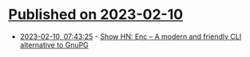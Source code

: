 # [Published on 2023-02-10](index.md)

* [2023-02-10, 07:43:25](https://news.ycombinator.com/item?id=34736834) - [Show HN: Enc – A modern and friendly CLI alternative to GnuPG](https://github.com/life4/enc)
